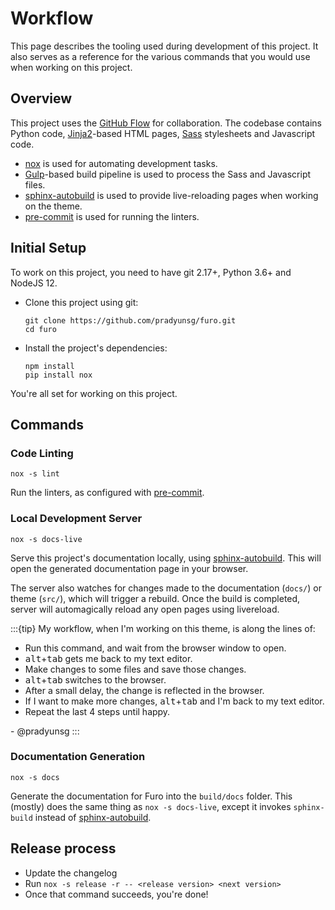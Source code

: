 # Workflow

This page describes the tooling used during development of this project. It also serves as a reference for the various commands that you would use when working on this project.

## Overview

This project uses the [GitHub Flow] for collaboration. The codebase contains Python code, [Jinja2]-based HTML pages, [Sass] stylesheets and Javascript code.

- [nox] is used for automating development tasks.
- [Gulp]-based build pipeline is used to process the Sass and Javascript files.
- [sphinx-autobuild] is used to provide live-reloading pages when working on the theme.
- [pre-commit] is used for running the linters.

## Initial Setup

To work on this project, you need to have git 2.17+, Python 3.6+ and NodeJS 12.

- Clone this project using git:

  ```
  git clone https://github.com/pradyunsg/furo.git
  cd furo
  ```

- Install the project's dependencies:

  ```
  npm install
  pip install nox
  ```

You're all set for working on this project.

## Commands

### Code Linting

```
nox -s lint
```

Run the linters, as configured with [pre-commit].

### Local Development Server

```
nox -s docs-live
```

Serve this project's documentation locally, using [sphinx-autobuild]. This will open the generated documentation page in your browser.

The server also watches for changes made to the documentation (`docs/`) or theme (`src/`), which will trigger a rebuild. Once the build is completed, server will automagically reload any open pages using livereload.

:::{tip}
My workflow, when I'm working on this theme, is along the lines of:

- Run this command, and wait from the browser window to open.
- <kbd>alt</kbd>+<kbd>tab</kbd> gets me back to my text editor.
- Make changes to some files and save those changes.
- <kbd>alt</kbd>+<kbd>tab</kbd> switches to the browser.
- After a small delay, the change is reflected in the browser.
- If I want to make more changes, <kbd>alt</kbd>+<kbd>tab</kbd> and I'm back to my text editor.
- Repeat the last 4 steps until happy.

\- @pradyunsg
:::

### Documentation Generation

```
nox -s docs
```

Generate the documentation for Furo into the `build/docs` folder. This (mostly) does the same thing as `nox -s docs-live`, except it invokes `sphinx-build` instead of [sphinx-autobuild].

## Release process

- Update the changelog
- Run `nox -s release -r -- <release version> <next version>`
- Once that command succeeds, you're done!

[github flow]: https://guides.github.com/introduction/flow/
[nox]: https://nox.readthedocs.io/en/stable/
[jinja2]: https://jinja.palletsprojects.com
[sass]: https://sass-lang.com
[gulp]: https://gulpjs.com
[sphinx-autobuild]: https://github.com/executablebooks/sphinx-autobuild
[pre-commit]: https://pre-commit.com/
